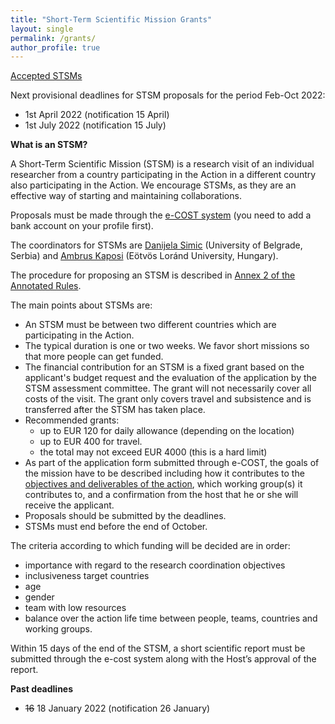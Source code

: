 ```yaml
---
title: "Short-Term Scientific Mission Grants"
layout: single
permalink: /grants/
author_profile: true
---
```


[Accepted STSMs](../accepted_stsms)

Next provisional deadlines for STSM proposals for the period Feb-Oct 2022:

- 1st April 2022 (notification 15 April)
- 1st July 2022 (notification 15 July)

**What is an STSM?**

A Short-Term Scientific Mission (STSM) is a research visit of an individual researcher from a country participating in the Action in a different country also participating in the Action. We encourage STSMs, as they are an effective way of starting and maintaining collaborations.

Proposals must be made through the [e-COST system](https://e-services.cost.eu/activity/grants/add?type=STSM) (you need to add a bank account on your profile first).

The coordinators for STSMs are [Danijela Simic](http://poincare.matf.bg.ac.rs/~danijela) (University of Belgrade, Serbia) and [Ambrus Kaposi](http://akaposi.web.elte.hu) (Eötvös Loránd University, Hungary).

The procedure for proposing an STSM is described in [Annex 2 of the Annotated Rules](https://www.cost.eu/uploads/2021/10/COST-094-21-Annotated-Rules-for-COST-Actions-Level-C-2021-11-01-1.pdf#page=92).


The main points about STSMs are:

* An STSM must be between two different countries which are participating in the Action.
* The typical duration is one or two weeks. We favor short missions so that more people can get funded.
* The financial contribution for an STSM is a fixed grant based on the applicant's budget request and the evaluation of the application by the STSM assessment committee. The grant will not necessarily cover all costs of the visit. The grant only covers travel and subsistence and is transferred after the STSM has taken place.
* Recommended grants:
    - up to EUR 120 for daily allowance (depending on the location)
    - up to EUR 400 for travel.
    - the total may not exceed EUR 4000 (this is a hard limit)
* As part of the application form submitted through e-COST, the goals of the mission have to be described including how it contributes to the [objectives and deliverables of the action](../description), which working group(s) it contributes to, and a confirmation from the host that he or she will receive the applicant.
* Proposals should be submitted by the deadlines.
* STSMs must end before the end of October.

The criteria according to which funding will be decided are in order:
* importance with regard to the research coordination objectives
* inclusiveness target countries
* age
* gender
* team with low resources
* balance over the action life time between people, teams, countries and working groups.

Within 15 days of the end of the STSM, a short scientific report must be submitted through the e-cost system along with the Host’s approval of the report.

**Past deadlines**

- ~~16~~ 18 January 2022 (notification 26 January)
